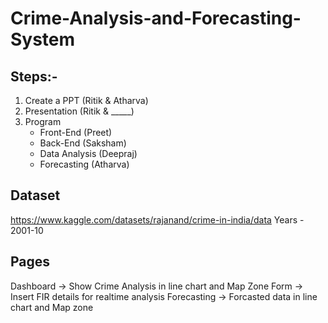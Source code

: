 # Crime-Analysis-and-Forecasting-System

## Steps:-
1. Create a PPT (Ritik & Atharva)
2. Presentation (Ritik & _____)
3. Program
    - Front-End (Preet)
    - Back-End (Saksham)
    - Data Analysis (Deepraj)
    - Forecasting (Atharva)

## Dataset
https://www.kaggle.com/datasets/rajanand/crime-in-india/data
           Years - 2001-10

## Pages
Dashboard -> Show Crime Analysis in line chart and Map Zone
Form -> Insert FIR details for realtime analysis
Forecasting -> Forcasted data in line chart and Map zone
